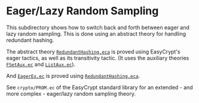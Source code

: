 Eager/Lazy Random Sampling
====================================================================

This subdirectory shows how to switch back and forth between eager and
lazy random sampling. This is done using an abstract theory for
handling redundant hashing.

The abstract theory [`RedundantHashing.eca`](RedundantHashing.eca) is
proved using EasyCrypt's eager tactics, as well as its transitivity
tactic. (It uses the auxiliary theories [`FSetAux.ec`](FSetAux.ec) and
[`ListAux.ec`](ListAux.ec)).

And [`EagerEx.ec`](EagerEx.ec) is proved using 
[`RedundantHashing.eca`](RedundantHashing.eca).

See `crypto/PROM.ec` of the EasyCrypt standard library for an extended -
and more complex - eager/lazy random sampling theory.
